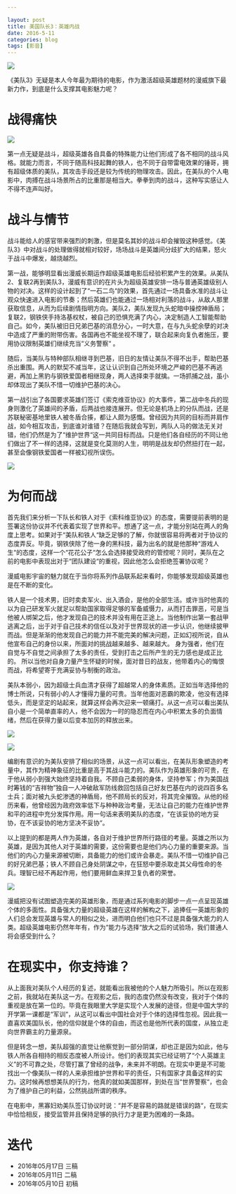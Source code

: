 ```yaml
---

layout: post
title: 美国队长3：英雄内战
date: 2016-5-11
categories: blog
tags: [影音]
---
```


![](http://img31.mtime.cn/pi/2015/11/25/145936.29814542.jpg)

《美队3》无疑是本人今年最为期待的电影，作为激活超级英雄题材的漫威旗下最新力作，到底是什么支撑其电影魅力呢？

# 战得痛快

![](http://img31.mtime.cn/pi/2016/03/11/132851.30327062_1000X1000.jpg)

第一点无疑是战斗，超级英雄各自具备的特殊能力让他们形成了各不相同的战斗风格。就能力而言，不同于随高科技起舞的铁人，也不同于自带雷电效果的锤哥，拥有超级体质的美队，其攻击手段还是较为传统的物理攻击。因此，在美队的个人电影中，肉搏在战斗场景所占的比重那是相当大。拳拳到肉的战斗，这种写实感让人不得不连声叫好。

# 战斗与情节

战斗能给人的感官带来强烈的刺激，但是莫名其妙的战斗却会摧毁这种感觉。《美队3》中对战斗的处理做得就相对较好，场场战斗是英雄间分歧扩大的结果，怒火于战斗中爆发，越烧越烈。

第一战，能够明显看出漫威长期运作超级英雄电影后经验积累产生的效果。从美队2、复联2再到美队3，漫威有意识的在片头为超级英雄安排一场与普通英雄级别人物的对决。这样的设计起到了“一石二鸟“的效果，首先通过一场具备水准的战斗让观众快速进入电影的节奏；然后英雄们也能通过一场相对利落的战斗，从敌人那里获取信息，从而为后续剧情指明方向。美队2，美队发现九头蛇暗中操控神盾局；复联2，钢铁侠手持洛基权杖，被自己的恐惧充满了内心，决定制造人工智能帮助自己。如今，美队被旧日兄弟巴基的消息分心，一时大意，在与九头蛇余孽的对决中造成了严重的附带伤害。各国再也不能坐视不理了，联合起来向复仇者施压，要用协议限制英雄们继续充当“义务警察“ 。

随后，当美队与特种部队相继寻到巴基，旧日的友情让美队不得不出手，帮助巴基杀出重围。两人的默契不减当年，这让认识到自己所处环境之严峻的巴基不再逃避，再加上黑豹与钢铁爱国者相继现身，两人选择束手就擒。一场抓捕之战，虽小却体现出了美队不惜一切维护巴基的决心。

第一战引出了各国要求英雄们签订《索克维亚协议》的大事件，第二战中冬兵的现身则激化了英雄间的矛盾，后两战也接连展开。但无论是机场上的分队而战，还是苏联秘密基地里铁人被冬盾合揍，都让人颇为感慨。曾经因为共同的目标而并肩作战，如今相互攻击，到底谁对谁错？在随后我就会写到，两队人马的做法无关对错，他们仍然是为了“维护世界“这一共同目标而战。只是他们各自经历的不同让他们做出了不一样的选择，这就是变化莫测的人生，明明是战友却仍然扭打在一起，甚至会像钢铁爱国者一样被幻视所误伤。

![](http://img31.mtime.cn/pi/2016/03/11/133210.27574558.jpg)

# 为何而战

首先我们来分析一下队长和铁人对于《索科维亚协议》的态度，需要提前表明的是签署这份协议并不代表着实现了世界和平。想通了这一点，才能分别站在两人的角度上思考。如果对于“美队和铁人“缺乏足够的了解，你就很容易将两者对于协议的态度弄反。毕竟，钢铁侠除了他一身的黑科技，最为出名的就是他那种“游戏人生“的态度，这样一个“花花公子“怎么会选择接受政府的管控呢？同时，美队在之前的电影中表现出对于“团队建设“的重视，因此他怎么会拒绝签署协议呢？

漫威电影宇宙的魅力就在于当你将系列作品联系起来看时，你能够发现超级英雄也是在不断的变化。

铁人是一个技术男，旧时卖卖军火、出入酒会，是他的全部生活。或许当时他真的以为自己研发军火就足以帮助国家取得足够的军备威慑力，从而打击罪恶，可是当他被人绑架之后，他才发现自己的技术并没有用在正途上。当他制作出第一套战甲逃离之后，出于对于自己技术的信任以及对于世界现状的进一步认识，他继续披甲而战。但是渐渐的他发现自己的能力并不能完美的解决问题，正如幻视所说，自从他宣布自己的身份以来，所面对的挑战越来越多、越来越大。 身为强者，他们在自觉与不自觉之间承担了太多的责任，受到打击之后所产生的无力感也是成正比的。 所以当他对自身力量产生怀疑的时候，面对昔日的战友，他带着内心的悔恨而战，将希望寄于充满妥协与制衡的政治。

美队本弱小，因为超级士兵血清才获得了超越常人的身体素质。正如当年选择他的博士所说，只有弱小的人才懂得力量的可贵。当年他面对恶霸的欺凌，他没有选择低头，而是坚定的站起来，就算这样会再次迎来一顿痛打。从这一点可以看出美队自小是一个简单直率的人，他不会因为一时的隐忍而在内心中积累太多的负面情绪，然后在获得力量以后变本加厉的释放出来。

![](http://easyread.ph.126.net/0GaFpyZMbpEdOmhYWNz9yQ==/7916820170548717979.gif)



![](http://easyread.ph.126.net/sLkIGYxOWA64LBrmePVR8A==/7917002689479767459.jpg)





编剧有意识的为美队安排了相似的场景，从这一点可以看出，在美队形象塑造的考量中，其作为精神象征的比重是高于其战斗能力的。美队作为英雄形象的可贵，在于他从弱小到强大始终坚持着自我。不顾自己柔弱的身体，坚持参军；作为美国战时筹钱的“吉祥物”独自一人冲破敌军防线救回包括自己好友巴基在内的说四百多名士兵；面对被九头蛇渗透的神盾局，他不顾局长的反对，将其完全摧毁。从他的经历来看，他曾经因为政府效率低下与种种政治考量，无法让自己的能力在维护世界和平的进程中充分发挥作用。用一句话来表明美队的态度，“在该妥协的地方妥协，在不该妥协的地方坚决不妥协“。

以上提到的都是两人作为英雄，各自对于维护世界所行路径的考量。英雄之所以为英雄，是因为其他人对于英雄的需要，这份需要也是他们内心力量的重要来源。当他们的内心力量来源被切断，具备能力的他们或许会暴走。美队不惜一切维护自己的好兄弟巴基；铁人不顾自己身处阴谋之中，在狂怒中要杀取走其父母性命的冬兵。理智已经不再起作用，他们要用鲜血来捍卫复仇者的荣誉。

![](http://img31.mtime.cn/pi/2016/05/05/171726.26393079.jpg)

漫威把没有试图塑造完美的英雄形象，而是通过系列电影的脚步一点一点呈现英雄个体的多面性。具备强大力量的超级英雄在这样的解构之下，追捧任一英雄形象的人们总会发现英雄与常人的相似之处，进而明白他们也只不过是具备强大能力的人类。超级英雄电影仍然年年有，作为“能力与选择“放大之后的试验场，我们普通人将会感受到什么？

#  在现实中，你支持谁？

从上面我对美队个人经历的复述，就能看出我被他的个人魅力所吸引。所以在观影之前，我就站在美队这一方。在观影之后，我的态度仍然没有改变，我对于个体的重视是放在第一位的。毕竟在我眼里大学是实现个人发展的途径，但是中国大学的开学第一课都是“军训“，从这可以看出中国社会对于个体的选择性忽视。因此我一直喜欢美国队长，他的信仰就是个体的自由，而这也是他所代表的国度，从独立走向世界霸主的力量源泉。

但是转念一想，美队超强的直觉让他察觉到一部分阴谋，却也正是因为如此，他与铁人所各自相持的相反态度被人所设计。他们的表现其实已经证明了“个人英雄主义”的不可靠之处，尽管打赢了曾经的战争，未来并不明朗。在现实中更是不可能找出一个像美队一样的人来承担维护世界和平的责任，只有国家才具备这样的实力。这时候再想想美队的行为，他真的就如美国那样，到处在当“世界警察“，也会为了维护自己的利益，公然挑战所谓的秩序。

在电影中，黑寡妇劝美队签订协议时说：“并不是容易的路就是错误的路“，在现实中恰恰相反，接受监管并且保持足够的执行力才是更为困难的一条路。

# 迭代

* 2016年05月17日 三稿
* 2016年05月11日 二稿
* 2016年05月10日 初稿

